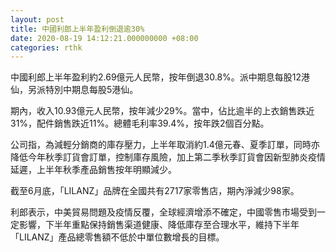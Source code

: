 ```yaml
---
layout: post
title: 中國利郎上半年盈利倒退逾30%
date: 2020-08-19 14:12:21.000000000 +08:00
categories: rthk
---
```


中國利郎上半年盈利約2.69億元人民幣，按年倒退30.8%。派中期息每股12港仙，另派特別中期息每股5港仙。

期內，收入10.93億元人民幣，按年減少29%。當中，佔比逾半的上衣銷售跌近31%，配件銷售跌近11%。總體毛利率39.4%，按年跌2個百分點。

公司指，為減輕分銷商的庫存壓力，上半年取消約1.4億元春、夏季訂單，同時亦降低今年秋季訂貨會訂單，控制庫存風險，加上第二季秋季訂貨會因新型肺炎疫情延遲，上半年秋季產品銷售按年明顯減少。

截至6月底，「LILANZ」品牌在全國共有2717家零售店，期內淨減少98家。

利郎表示，中美貿易問題及疫情反覆，全球經濟增添不確定，中國零售市場受到一定影響，下半年重點保持銷售渠道健康、降低庫存至合理水平，維持下半年「LILANZ」產品總零售額不低於中單位數增長的目標。
